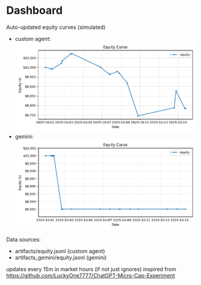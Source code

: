 # Dashboard

Auto-updated equity curves (simulated)

- custom agent: ![Equity Curve](artifacts/equity.png?v=17c68cd)
- gemini: ![Equity Curve (Gemini)](artifacts_gemini/equity.png?v=17c68cd)

Data sources:
- artifacts/equity.jsonl (custom agent)
- artifacts_gemini/equity.jsonl (gemini)

updates every 15m in market hours (if not just ignores)
inspired from https://github.com/LuckyOne7777/ChatGPT-Micro-Cap-Experiment